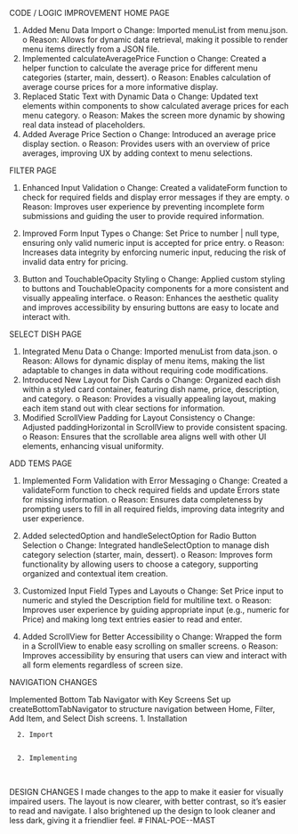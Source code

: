 CODE / LOGIC IMPROVEMENT
HOME PAGE
1.	Added Menu Data Import
o	Change: Imported menuList from menu.json.
o	Reason: Allows for dynamic data retrieval, making it possible to render menu items directly from a JSON file.
2.	Implemented calculateAveragePrice Function
o	Change: Created a helper function to calculate the average price for different menu categories (starter, main, dessert).
o	Reason: Enables calculation of average course prices for a more informative display.
3.	Replaced Static Text with Dynamic Data
o	Change: Updated text elements within <Text> components to show calculated average prices for each menu category.
o	Reason: Makes the screen more dynamic by showing real data instead of placeholders.
4.    Added Average Price Section
o	Change: Introduced an average price display section.
o	Reason: Provides users with an overview of price averages, improving UX by adding context to menu selections.

FILTER PAGE
1.	Enhanced Input Validation
o	Change: Created a validateForm function to check for required fields and display error messages if they are empty.
o	Reason: Improves user experience by preventing incomplete form submissions and guiding the user to provide required information.
1.	Improved Form Input Types
o	Change: Set Price to number | null type, ensuring only valid numeric input is accepted for price entry.
o	Reason: Increases data integrity by enforcing numeric input, reducing the risk of invalid data entry for pricing.
 

2.	Button and TouchableOpacity Styling
o	Change: Applied custom styling to buttons and TouchableOpacity components for a more consistent and visually appealing interface.
o	Reason: Enhances the aesthetic quality and improves accessibility by ensuring buttons are easy to locate and interact with.

SELECT DISH PAGE
1.	Integrated Menu Data
o	Change: Imported menuList from data.json.
o	Reason: Allows for dynamic display of menu items, making the list adaptable to changes in data without requiring code modifications.
2.    Introduced New Layout for Dish Cards
o	Change: Organized each dish within a styled card container, featuring dish name, price, description, and category.
o	Reason: Provides a visually appealing layout, making each item stand out with clear sections for information.
3.    Modified ScrollView Padding for Layout Consistency
o	Change: Adjusted paddingHorizontal in ScrollView to provide consistent spacing.
o	Reason: Ensures that the scrollable area aligns well with other UI elements, enhancing visual uniformity.

ADD TEMS PAGE
1.	Implemented Form Validation with Error Messaging
o	Change: Created a validateForm function to check required fields and update Errors state for missing information.
o	Reason: Ensures data completeness by prompting users to fill in all required fields, improving data integrity and user experience.
2.	Added selectedOption and handleSelectOption for Radio Button Selection
o	Change: Integrated handleSelectOption to manage dish category selection (starter, main, dessert).
o	Reason: Improves form functionality by allowing users to choose a category, supporting organized and contextual item creation.
 

1.	Customized Input Field Types and Layouts
o	Change: Set Price input to numeric and styled the Description field for multiline text.
o	Reason: Improves user experience by guiding appropriate input (e.g., numeric for Price) and making long text entries easier to read and enter.
2.	Added ScrollView for Better Accessibility
o	Change: Wrapped the form in a ScrollView to enable easy scrolling on smaller screens.
o	Reason: Improves accessibility by ensuring that users can view and interact with all form elements regardless of screen size.

NAVIGATION CHANGES

Implemented Bottom Tab Navigator with Key Screens
Set up createBottomTabNavigator to structure navigation between Home, Filter, Add Item, and Select Dish screens.
      1. Installation
 
      2. Import
 

      2. Implementing
 
 
 
DESIGN CHANGES
I made changes to the app to make it easier for visually impaired users. The layout is now clearer, with better contrast, so it’s easier to read and navigate. I also brightened up the design to look cleaner and less dark, giving it a friendlier feel.
﻿# FINAL-POE--MAST
